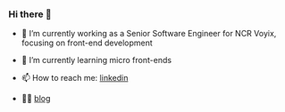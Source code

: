 ### Hi there 👋

<!--
**dsaga/dsaga** is a ✨ _special_ ✨ repository because its `README.md` (this file) appears on your GitHub profile.

Here are some ideas to get you started:

- 🔭 I’m currently working on ...
- 🌱 I’m currently learning ...
- 👯 I’m looking to collaborate on ...
- 🤔 I’m looking for help with ...
- 💬 Ask me about ...
- 📫 How to reach me: ...
- 😄 Pronouns: ...
- ⚡ Fun fact: ...
-->

- 🔭 I’m currently working as a Senior Software Engineer for NCR Voyix, focusing on front-end development
- 🌱 I’m currently learning micro front-ends
- 📫 How to reach me: [linkedin](https://www.linkedin.com/in/dusan-petkovic-5116b570/)

- ✍🏽 [blog](http://dusanpetkovicdsaga.github.io/blog/)
<!--
 - 📄 [CV](https://github.com/dsaga/dsaga.github.io/blob/master/cv/cv.md) 
 -->
